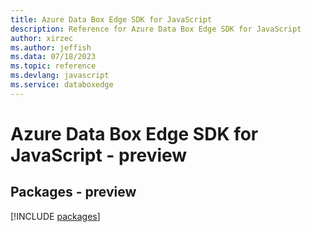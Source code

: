 ```yaml
---
title: Azure Data Box Edge SDK for JavaScript
description: Reference for Azure Data Box Edge SDK for JavaScript
author: xirzec
ms.author: jeffish
ms.data: 07/18/2023
ms.topic: reference
ms.devlang: javascript
ms.service: databoxedge
---
```

# Azure Data Box Edge SDK for JavaScript - preview
## Packages - preview
[!INCLUDE [packages](data-box-edge-index.md)]